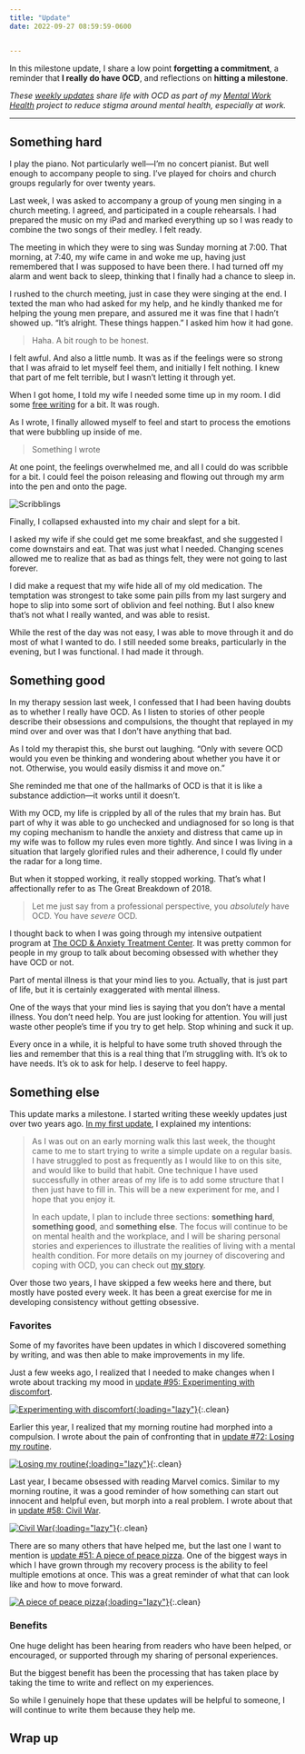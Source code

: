```yaml
---
title: "Update"
date: 2022-09-27 08:59:59-0600


---
```


In this milestone update, I share a low point **forgetting a commitment**, a reminder that **I really do have OCD**, and reflections on **hitting a milestone**.

_These [weekly updates](https://bennorris.com/tags/weekly-update/) share life with OCD as part of my [Mental Work Health](https://bennorris.com/mental-work-health) project to reduce stigma around mental health, especially at work._

***

## Something hard

I play the piano. Not particularly well—I’m no concert pianist. But well enough to accompany people to sing. I’ve played for choirs and church groups regularly for over twenty years.

Last week, I was asked to accompany a group of young men singing in a church meeting. I agreed, and participated in a couple rehearsals. I had prepared the music on my iPad and marked everything up so I was ready to combine the two songs of their medley. I felt ready.

The meeting in which they were to sing was Sunday morning at 7:00. That morning, at 7:40, my wife came in and woke me up, having just remembered that I was supposed to have been there. I had turned off my alarm and went back to sleep, thinking that I finally had a chance to sleep in.

I rushed to the church meeting, just in case they were singing at the end. I texted the man who had asked for my help, and he kindly thanked me for helping the young men prepare, and assured me it was fine that I hadn’t showed up. “It’s alright. These things happen.” I asked him how it had gone.

> Haha. A bit rough to be honest.

I felt awful. And also a little numb. It was as if the feelings were so strong that I was afraid to let myself feel them, and initially I felt nothing. I knew that part of me felt terrible, but I wasn’t letting it through yet.

When I got home, I told my wife I needed some time up in my room. I did some [free writing](https://bennorris.com/tags/free-writing) for a bit. It was rough.

As I wrote, I finally allowed myself to feel and start to process the emotions that were bubbling up inside of me.

> Something I wrote

At one point, the feelings overwhelmed me, and all I could do was scribble for a bit. I could feel the poison releasing and flowing out through my arm into the pen and onto the page.

![Scribblings]()

Finally, I collapsed exhausted into my chair and slept for a bit.

I asked my wife if she could get me some breakfast, and she suggested I come downstairs and eat. That was just what I needed. Changing scenes allowed me to realize that as bad as things felt, they were not going to last forever.

I did make a request that my wife hide all of my old medication. The temptation was strongest to take some pain pills from my last surgery and hope to slip into some sort of oblivion and feel nothing. But I also knew that’s not what I really wanted, and was able to resist.

While the rest of the day was not easy, I was able to move through it and do most of what I wanted to do. I still needed some breaks, particularly in the evening, but I was functional. I had made it through.


## Something good

In my therapy session last week, I confessed that I had been having doubts as to whether I really have OCD. As I listen to stories of other people describe their obsessions and compulsions, the thought that replayed in my mind over and over was that I don’t have anything that bad.

As I told my therapist this, she burst out laughing. “Only with severe OCD would you even be thinking and wondering about whether you have it or not. Otherwise, you would easily dismiss it and move on.”

She reminded me that one of the hallmarks of OCD is that it is like a substance addiction—it works until it doesn’t.

With my OCD, my life is crippled by all of the rules that my brain has. But part of why it was able to go unchecked and undiagnosed for so long is that my coping mechanism to handle the anxiety and distress that came up in my wife was to follow my rules even more tightly. And since I was living in a situation that largely glorified rules and their adherence, I could fly under the radar for a long time.

But when it stopped working, it really stopped working. That’s what I affectionally refer to as The Great Breakdown of 2018.

> Let me just say from a professional perspective, you _absolutely_ have OCD. You have _severe_ OCD.

I thought back to when I was going through my intensive outpatient program at [The OCD & Anxiety Treatment Center](https://bennorris.com/tags/toatc). It was pretty common for people in my group to talk about becoming obsessed with whether they have OCD or not.

Part of mental illness is that your mind lies to you. Actually, that is just part of life, but it is certainly exaggerated with mental illness.

One of the ways that your mind lies is saying that you don’t have a mental illness. You don’t need help. You are just looking for attention. You will just waste other people’s time if you try to get help. Stop whining and suck it up.

Every once in a while, it is helpful to have some truth shoved through the lies and remember that this is a real thing that I’m struggling with. It’s ok to have needs. It’s ok to ask for help. I deserve to feel happy.


## Something else

This update marks a milestone. I started writing these weekly updates just over two years ago. [In my first update](https://bennorris.com/2020/09/01/spinning-in-neutral), I explained my intentions:

> As I was out on an early morning walk this last week, the thought came to me to start trying to write a simple update on a regular basis. I have struggled to post as frequently as I would like to on this site, and would like to build that habit. One technique I have used successfully in other areas of my life is to add some structure that I then just have to fill in. This will be a new experiment for me, and I hope that you enjoy it.
> 
> In each update, I plan to include three sections: **something hard**, **something good**, and **something else**. The focus will continue to be on mental health and the workplace, and I will be sharing personal stories and experiences to illustrate the realities of living with a mental health condition. For more details on my journey of discovering and coping with OCD, you can check out [my story](https://bennorris.com/2019/11/09/my-story).

Over those two years, I have skipped a few weeks here and there, but mostly have posted every week. It has been a great exercise for me in developing consistency without getting obsessive.

### Favorites

Some of my favorites have been updates in which I discovered something by writing, and was then able to make improvements in my life.

Just a few weeks ago, I realized that I needed to make changes when I wrote about tracking my mood in [update #95: Experimenting with discomfort](https://bennorris.com/2022/08/26/experimenting-with-discomfort).

[![Experimenting with discomfort](https://bennorris.com/2022/08/26/experimenting-with-discomfort){:loading="lazy"}](https://bennorris.com/2022/08/26/experimenting-with-discomfort){:.clean}

Earlier this year, I realized that my morning routine had morphed into a compulsion. I wrote about the pain of confronting that in [update #72: Losing my routine](https://bennorris.com/2022/03/12/losing-my-routine).

[![Losing my routine](https://media.bennorris.com/images/mentalworkhealth/posts/losing-my-routine.jpg){:loading="lazy"}](https://bennorris.com/2022/03/12/losing-my-routine){:.clean}

Last year, I became obsessed with reading Marvel comics. Similar to my morning routine, it was a good reminder of how something can start out innocent and helpful even, but morph into a real problem. I wrote about that in [update #58: Civil War](https://bennorris.com/2021/10/28/civil-war).

[![Civil War](https://media.bennorris.com/images/mentalworkhealth/posts/civil-war.jpg){:loading="lazy"}](https://bennorris.com/2021/10/28/civil-war){:.clean}

There are so many others that have helped me, but the last one I want to mention is [update #51: A piece of peace pizza](https://bennorris.com/2021/09/10/a-piece-of-peace-pizza). One of the biggest ways in which I have grown through my recovery process is the ability to feel multiple emotions at once. This was a great reminder of what that can look like and how to move forward.

[![A piece of peace pizza](https://media.bennorris.com/images/mentalworkhealth/posts/piece-of-peace-pizza.jpg){:loading="lazy"}](https://bennorris.com/2021/09/10/a-piece-of-peace-pizza){:.clean}


### Benefits

One huge delight has been hearing from readers who have been helped, or encouraged, or supported through my sharing of personal experiences.

But the biggest benefit has been the processing that has taken place by taking the time to write and reflect on my experiences.

So while I genuinely hope that these updates will be helpful to someone, I will continue to write them because they help me.


## Wrap up







